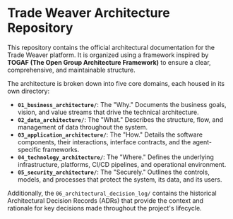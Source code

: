 # Trade Weaver Architecture Repository

This repository contains the official architectural documentation for the Trade Weaver platform. It is organized using a framework inspired by **TOGAF (The Open Group Architecture Framework)** to ensure a clear, comprehensive, and maintainable structure.

The architecture is broken down into five core domains, each housed in its own directory:

-   **`01_business_architecture/`**: The "Why." Documents the business goals, vision, and value streams that drive the technical architecture.
-   **`02_data_architecture/`**: The "What." Describes the structure, flow, and management of data throughout the system.
-   **`03_application_architecture/`**: The "How." Details the software components, their interactions, interface contracts, and the agent-specific frameworks.
-   **`04_technology_architecture/`**: The "Where." Defines the underlying infrastructure, platforms, CI/CD pipelines, and operational environment.
-   **`05_security_architecture/`**: The "Securely." Outlines the controls, models, and processes that protect the system, its data, and its users.

Additionally, the `06_architectural_decision_log/` contains the historical Architectural Decision Records (ADRs) that provide the context and rationale for key decisions made throughout the project's lifecycle.
